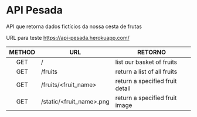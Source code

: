 # API Pesada
API que retorna dados fictícios da nossa cesta de frutas

URL para teste https://api-pesada.herokuapp.com/

| METHOD | URL | RETORNO |
|:------:| --- | ------- |
| GET | / | list our basket of fruits |
| GET | /fruits | return a list of all fruits |
| GET | /fruits/<fruit_name> | return a specified fruit detail |
| GET | /static/<fruit_name>.png | return a specified fruit image |

